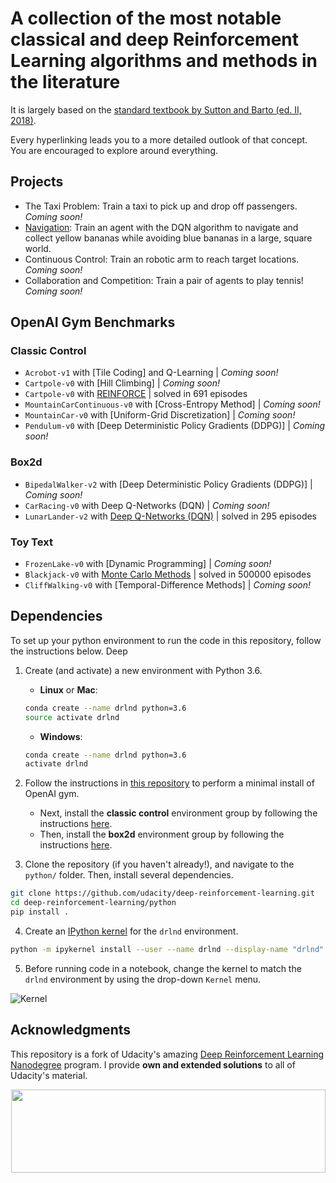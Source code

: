[//]: # (Image References)

[image2]: https://user-images.githubusercontent.com/10624937/42386929-76f671f0-8106-11e8-9376-f17da2ae852e.png "Kernel"

# A collection of the most notable classical and deep Reinforcement Learning algorithms and methods in the literature
It is largely based on the [standard textbook by Sutton and Barto (ed. II, 2018)](http://incompleteideas.net/book/the-book.html).

Every hyperlinking leads you to a more detailed outlook of that concept. You are encouraged to explore around everything.

## Projects

* The Taxi Problem: Train a taxi to pick up and drop off passengers. _Coming soon!_
* [Navigation](https://github.com/plopd/navigation): Train an agent with the DQN algorithm to navigate and collect yellow bananas while avoiding blue bananas in a large, square world.
* Continuous Control: Train an robotic arm to reach target locations. _Coming soon!_
* Collaboration and Competition: Train a pair of agents to play tennis! _Coming soon!_

## OpenAI Gym Benchmarks

### Classic Control
- `Acrobot-v1` with [Tile Coding] and Q-Learning | _Coming soon!_ 
- `Cartpole-v0` with [Hill Climbing] | _Coming soon!_
- `Cartpole-v0` with [REINFORCE](https://github.com/plopd/deep-reinforcement-learning/tree/master/reinforce) | solved in 691 episodes
- `MountainCarContinuous-v0` with [Cross-Entropy Method] | _Coming soon!_
- `MountainCar-v0` with [Uniform-Grid Discretization] | _Coming soon!_
- `Pendulum-v0` with [Deep Deterministic Policy Gradients (DDPG)] | _Coming soon!_

### Box2d
- `BipedalWalker-v2` with [Deep Deterministic Policy Gradients (DDPG)] | _Coming soon!_
- `CarRacing-v0` with Deep Q-Networks (DQN) | _Coming soon!_
- `LunarLander-v2` with [Deep Q-Networks (DQN)](https://github.com/plopd/deep-reinforcement-learning/blob/master/dqn/Deep_Q_Network.ipynb) | solved in 295 episodes

### Toy Text
- `FrozenLake-v0` with [Dynamic Programming] | _Coming soon!_
- `Blackjack-v0` with [Monte Carlo Methods](https://github.com/plopd/deep-reinforcement-learning/tree/master/monte-carlo) | solved in 500000 episodes
- `CliffWalking-v0` with [Temporal-Difference Methods] | _Coming soon!_

## Dependencies

To set up your python environment to run the code in this repository, follow the instructions below.
Deep
1. Create (and activate) a new environment with Python 3.6.

	- __Linux__ or __Mac__: 
	```bash
	conda create --name drlnd python=3.6
	source activate drlnd
	```
	- __Windows__: 
	```bash
	conda create --name drlnd python=3.6 
	activate drlnd
	```
	
2. Follow the instructions in [this repository](https://github.com/openai/gym) to perform a minimal install of OpenAI gym.  
	- Next, install the **classic control** environment group by following the instructions [here](https://github.com/openai/gym#classic-control).
	- Then, install the **box2d** environment group by following the instructions [here](https://github.com/openai/gym#box2d).
	
3. Clone the repository (if you haven't already!), and navigate to the `python/` folder.  Then, install several dependencies.
```bash
git clone https://github.com/udacity/deep-reinforcement-learning.git
cd deep-reinforcement-learning/python
pip install .
```

4. Create an [IPython kernel](http://ipython.readthedocs.io/en/stable/install/kernel_install.html) for the `drlnd` environment.  
```bash
python -m ipykernel install --user --name drlnd --display-name "drlnd"
```

5. Before running code in a notebook, change the kernel to match the `drlnd` environment by using the drop-down `Kernel` menu. 

![Kernel][image2]

## Acknowledgments

This repository is a fork of Udacity's amazing [Deep Reinforcement Learning Nanodegree](https://www.udacity.com/course/deep-reinforcement-learning-nanodegree--nd893) program. I provide **own and extended solutions** to all of Udacity's material.

<p align="center"><a href="https://www.udacity.com/course/deep-reinforcement-learning-nanodegree--nd893"></p>

<p align="center"><a href="https://www.udacity.com/course/deep-reinforcement-learning-nanodegree--nd893">
 <img width="503" height="133" src="https://user-images.githubusercontent.com/10624937/42135812-1829637e-7d16-11e8-9aa1-88056f23f51e.png"></a>
</p>
